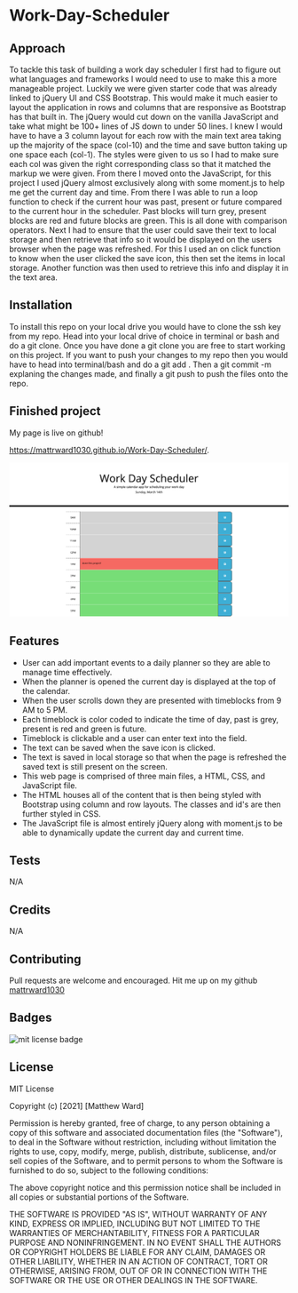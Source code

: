 # Work-Day-Scheduler

## Approach 

To tackle this task of building a work day scheduler I first had to figure out what languages and frameworks I would need to use to make this a more manageable project. Luckily we were given starter code that was already linked to jQuery UI and CSS Bootstrap. This would make it much easier to layout the application in rows and columns that are responsive as Bootstrap has that built in. The jQuery would cut down on the vanilla JavaScript and take what might be 100+ lines of JS down to under 50 lines. I knew I would have to have a 3 column layout for each row with the main text area taking up the majority of the space (col-10) and the time and save button taking up one space each (col-1). The styles were given to us so I had to make sure each col was given the right corresponding class so that it matched the markup we were given. From there I moved onto the JavaScript, for this project I used jQuery almost exclusively along with some moment.js to help me get the current day and time. From there I was able to run a loop function to check if the current hour was past, present or future compared to the current hour in the scheduler. Past blocks will turn grey, present blocks are red and future blocks are green. This is all done with comparison operators. Next I had to ensure that the user could save their text to local storage and then retrieve that info so it would be displayed on the users browser when the page was refreshed. For this I used an on click function to know when the user clicked the save icon, this then set the items in local storage. Another function was then used to retrieve this info and display it in the text area. 

## Installation

To install this repo on your local drive you would have to clone the ssh key from my repo. Head into your local drive of choice in terminal or bash and do a git clone. Once you have done a git clone you are free to start working on this project. If you want to push your changes to my repo then you would have to head into terminal/bash and do a git add . Then a git commit -m explaning the changes made, and finally a git push to push the files onto the repo. 

## Finished project
My page is live on github!

https://mattrward1030.github.io/Work-Day-Scheduler/.

<img src="./assets/images/work-day-scheduler.png" alt="screenshot of the work day scheduler">

## Features
<ul>
<li>User can add important events to a daily planner so they are able to manage time effectively.</li>
<li>When the planner is opened the current day is displayed at the top of the calendar.</li>
<li>When the user scrolls down they are presented with timeblocks from 9 AM to 5 PM.</li>
<li>Each timeblock is color coded to indicate the time of day, past is grey, present is red and green is future.</li>
<li>Timeblock is clickable and a user can enter text into the field.</li>
<li>The text can be saved when the save icon is clicked.</li>
<li>The text is saved in local storage so that when the page is refreshed the saved text is still present on the screen.</li>
<li>This web page is comprised of three main files, a HTML, CSS, and JavaScript file.</li>
<li>The HTML houses all of the content that is then being styled with Bootstrap using column and row layouts. The classes and id's are then further styled in CSS.</li>
<li>The JavaScript file is almost entirely jQuery along with moment.js to be able to dynamically update the current day and current time.</li>
</ul>

## Tests
N/A

## Credits
N/A

## Contributing

Pull requests are welcome and encouraged. Hit me up on my github <a href="https://github.com/mattrward1030">mattrward1030</a>

## Badges
 <img src="https://shields.io/badge/license-MIT-green" alt="mit license badge">

## License

MIT License

Copyright (c) [2021] [Matthew Ward]

Permission is hereby granted, free of charge, to any person obtaining a copy
of this software and associated documentation files (the "Software"), to deal
in the Software without restriction, including without limitation the rights
to use, copy, modify, merge, publish, distribute, sublicense, and/or sell
copies of the Software, and to permit persons to whom the Software is
furnished to do so, subject to the following conditions:

The above copyright notice and this permission notice shall be included in all
copies or substantial portions of the Software.

THE SOFTWARE IS PROVIDED "AS IS", WITHOUT WARRANTY OF ANY KIND, EXPRESS OR
IMPLIED, INCLUDING BUT NOT LIMITED TO THE WARRANTIES OF MERCHANTABILITY,
FITNESS FOR A PARTICULAR PURPOSE AND NONINFRINGEMENT. IN NO EVENT SHALL THE
AUTHORS OR COPYRIGHT HOLDERS BE LIABLE FOR ANY CLAIM, DAMAGES OR OTHER
LIABILITY, WHETHER IN AN ACTION OF CONTRACT, TORT OR OTHERWISE, ARISING FROM,
OUT OF OR IN CONNECTION WITH THE SOFTWARE OR THE USE OR OTHER DEALINGS IN THE
SOFTWARE.

